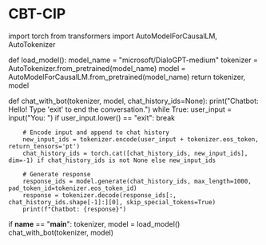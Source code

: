 # CBT-CIP
import torch
from transformers import AutoModelForCausalLM, AutoTokenizer

def load_model():
    model_name = "microsoft/DialoGPT-medium"
    tokenizer = AutoTokenizer.from_pretrained(model_name)
    model = AutoModelForCausalLM.from_pretrained(model_name)
    return tokenizer, model

def chat_with_bot(tokenizer, model, chat_history_ids=None):
    print("Chatbot: Hello! Type 'exit' to end the conversation.")
    while True:
        user_input = input("You: ")
        if user_input.lower() == "exit":
            break
        
        # Encode input and append to chat history
        new_input_ids = tokenizer.encode(user_input + tokenizer.eos_token, return_tensors='pt')
        chat_history_ids = torch.cat([chat_history_ids, new_input_ids], dim=-1) if chat_history_ids is not None else new_input_ids
        
        # Generate response
        response_ids = model.generate(chat_history_ids, max_length=1000, pad_token_id=tokenizer.eos_token_id)
        response = tokenizer.decode(response_ids[:, chat_history_ids.shape[-1]:][0], skip_special_tokens=True)
        print(f"Chatbot: {response}")

if __name__ == "__main__":
    tokenizer, model = load_model()
    chat_with_bot(tokenizer, model)
